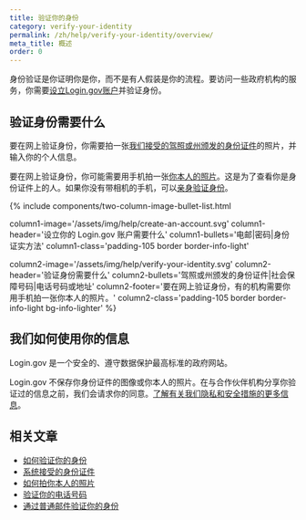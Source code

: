```yaml
---
title: 验证你的身份
category: verify-your-identity
permalink: /zh/help/verify-your-identity/overview/
meta_title: 概述
order: 0
---
```


身份验证是你证明你是你，而不是有人假装是你的流程。要访问一些政府机构的服务，你需要[设立Login.gov账户](/zh/create-an-account/)并验证身份。

## 验证身份需要什么

要在网上验证身份，你需要拍一张[我们接受的驾照或州颁发的身份证件](/zh/help/verify-your-identity/accepted-identification-documents/)的照片，并输入你的个人信息。

要在网上验证身份，你可能需要用手机拍一张[你本人的照片](/zh/help/verify-your-identity/how-to-take-photos-to-verify-your-identity/#how-to-take-photos-of-yourself)。这是为了查看你是身份证件上的人。如果你没有带相机的手机，可以[亲身验证身份](/zh/help/verify-your-identity/verify-your-identity-in-person/)。

{%
  include components/two-column-image-bullet-list.html

  column1-image='/assets/img/help/create-an-account.svg'
  column1-header='设立你的 Login.gov 账户需要什么'
  column1-bullets='电邮|密码|身份证实方法'
  column1-class='padding-105 border border-info-light'

  column2-image='/assets/img/help/verify-your-identity.svg'
  column2-header='验证身份需要什么'
  column2-bullets='驾照或州颁发的身份证件|社会保障号码|电话号码或地址'
  column2-footer='要在网上验证身份，有的机构需要你用手机拍一张你本人的照片。'
  column2-class='padding-105 border border-info-light bg-info-lighter'
%}

## 我们如何使用你的信息

Login.gov 是一个安全的、遵守数据保护最高标准的政府网站。

Login.gov 不保存你身份证件的图像或你本人的照片。在与合作伙伴机构分享你验证过的信息之前，我们会请求你的同意。[了解有关我们隐私和安全措施的更多信息](/zh/policy/)。

## 相关文章

* [如何验证你的身份](/zh/help/verify-your-identity/how-to-verify-your-identity/)
* [系统接受的身份证件](/zh/help/verify-your-identity/accepted-identification-documents/)
* [如何拍你本人的照片](/zh/help/verify-your-identity/how-to-take-photos-to-verify-your-identity/#how-to-take-photos-of-yourself)
* [验证你的电话号码](/zh/help/verify-your-identity/phone-number/)
* [通过普通邮件验证你的身份](/zh/help/verify-your-identity/verify-your-address-by-mail/)
